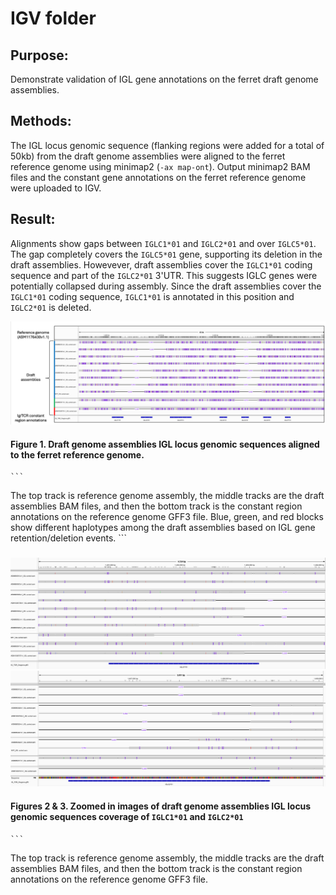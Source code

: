 # IGV folder

## Purpose:
Demonstrate validation of IGL gene annotations on the ferret draft genome assemblies.

## Methods:
The IGL locus genomic sequence (flanking regions were added for a total of 50kb) from the draft genome assemblies were aligned to the ferret reference genome using minimap2 (`-ax map-ont`).
Output minimap2 BAM files and the constant gene annotations on the ferret reference genome were uploaded to IGV.

## Result:
Alignments show gaps between `IGLC1*01` and `IGLC2*01` and over `IGLC5*01`. The gap completely covers the `IGLC5*01` gene, supporting its deletion in the draft assemblies. Howevever, draft assemblies cover the `IGLC1*01` coding sequence and part of the `IGLC2*01` 3'UTR. This suggests IGLC genes were potentially collapsed during assembly. Since the draft assemblies cover the `IGLC1*01` coding sequence, `IGLC1*01` is annotated in this position and `IGLC2*01` is deleted.

![alt text](https://github.com/ncsu-penglab/FerretIgTCR/blob/main/Annotations/IGV/DraftAssembliesIGLGenomic2Reference.png)
#### Figure 1. Draft genome assemblies IGL locus genomic sequences aligned to the ferret reference genome.
    ```
The top track is reference genome assembly, the middle tracks are the draft assemblies BAM files, and then the bottom track is the     constant region annotations on the reference genome GFF3 file. Blue, green, and red blocks show different haplotypes among the draft assemblies based on IGL gene retention/deletion events.
    ```

###
![alt text](https://github.com/ncsu-penglab/FerretIgTCR/blob/main/Annotations/IGV/IGLC1*01_DraftAssemblies2Reference_91424.png)
![alt text](https://github.com/ncsu-penglab/FerretIgTCR/blob/main/Annotations/IGV/IGLC2*01_DraftAssemblies2Reference_91424.png)
#### Figures 2 & 3. Zoomed in images of draft genome assemblies IGL locus genomic sequences coverage of `IGLC1*01` and `IGLC2*01`
    ```
The top track is reference genome assembly, the middle tracks are the draft assemblies BAM files, and then the bottom track is the constant region annotations on the reference genome GFF3 file.
```
